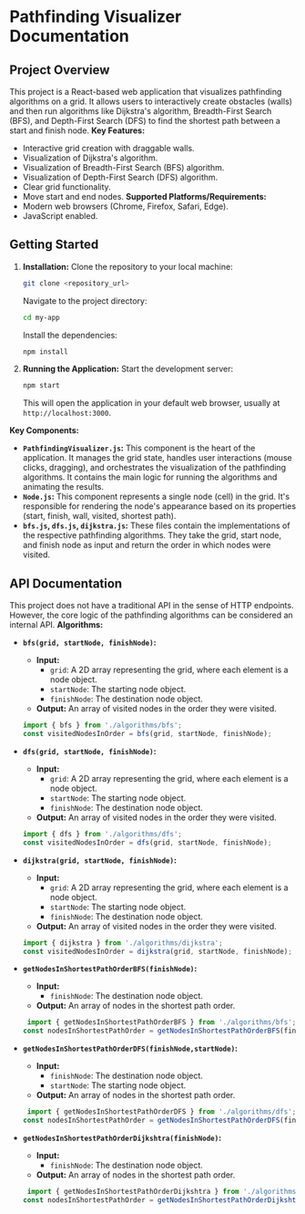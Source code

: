 # Pathfinding Visualizer Documentation
## Project Overview
This project is a React-based web application that visualizes pathfinding algorithms on a grid. It allows users to interactively create obstacles (walls) and then run algorithms like Dijkstra's algorithm, Breadth-First Search (BFS), and Depth-First Search (DFS) to find the shortest path between a start and finish node.
**Key Features:**
*   Interactive grid creation with draggable walls.
*   Visualization of Dijkstra's algorithm.
*   Visualization of Breadth-First Search (BFS) algorithm.
*   Visualization of Depth-First Search (DFS) algorithm.
*   Clear grid functionality.
*   Move start and end nodes.
**Supported Platforms/Requirements:**
*   Modern web browsers (Chrome, Firefox, Safari, Edge).
*   JavaScript enabled.
## Getting Started
1.  **Installation:**
    Clone the repository to your local machine:
    ```bash
    git clone <repository_url>
    ```
    
    Navigate to the project directory:
    ```bash
    cd my-app
    ```
    
    Install the dependencies:
    ```bash
    npm install
    ```
2.  **Running the Application:**
    Start the development server:
    ```bash
    npm start
    ```
    
    This will open the application in your default web browser, usually at `http://localhost:3000`.
    
**Key Components:**
*   **`PathfindingVisualizer.js`:** This component is the heart of the application. It manages the grid state, handles user interactions (mouse clicks, dragging), and orchestrates the visualization of the pathfinding algorithms.  It contains the main logic for running the algorithms and animating the results.
*   **`Node.js`:** This component represents a single node (cell) in the grid. It's responsible for rendering the node's appearance based on its properties (start, finish, wall, visited, shortest path).
*   **`bfs.js`, `dfs.js`, `dijkstra.js`:** These files contain the implementations of the respective pathfinding algorithms. They take the grid, start node, and finish node as input and return the order in which nodes were visited.
## API Documentation
This project does not have a traditional API in the sense of HTTP endpoints. However, the core logic of the pathfinding algorithms can be considered an internal API.
**Algorithms:**
*   **`bfs(grid, startNode, finishNode)`:**
    *   **Input:**
        *   `grid`: A 2D array representing the grid, where each element is a node object.
        *   `startNode`: The starting node object.
        *   `finishNode`: The destination node object.
    *   **Output:** An array of visited nodes in the order they were visited.
    ```javascript
    import { bfs } from './algorithms/bfs';
    const visitedNodesInOrder = bfs(grid, startNode, finishNode);
    ```
    
*   **`dfs(grid, startNode, finishNode)`:**
    *   **Input:**
        *   `grid`: A 2D array representing the grid, where each element is a node object.
        *   `startNode`: The starting node object.
        *   `finishNode`: The destination node object.
    *   **Output:** An array of visited nodes in the order they were visited.
    ```javascript
    import { dfs } from './algorithms/dfs';
    const visitedNodesInOrder = dfs(grid, startNode, finishNode);
    ```
    
*   **`dijkstra(grid, startNode, finishNode)`:**
    *   **Input:**
        *   `grid`: A 2D array representing the grid, where each element is a node object.
        *   `startNode`: The starting node object.
        *   `finishNode`: The destination node object.
    *   **Output:** An array of visited nodes in the order they were visited.
    ```javascript
    import { dijkstra } from './algorithms/dijkstra';
    const visitedNodesInOrder = dijkstra(grid, startNode, finishNode);
    ```
    
*   **`getNodesInShortestPathOrderBFS(finishNode)`:**
    *   **Input:**
        *   `finishNode`: The destination node object.
    *   **Output:** An array of nodes in the shortest path order.
    ```javascript
     import { getNodesInShortestPathOrderBFS } from './algorithms/bfs';
    const nodesInShortestPathOrder = getNodesInShortestPathOrderBFS(finishNode);
    ```
    
*   **`getNodesInShortestPathOrderDFS(finishNode,startNode)`:**
    *   **Input:**
        *   `finishNode`: The destination node object.
        *   `startNode`: The starting node object.
    *   **Output:** An array of nodes in the shortest path order.
    ```javascript
     import { getNodesInShortestPathOrderDFS } from './algorithms/dfs';
    const nodesInShortestPathOrder = getNodesInShortestPathOrderDFS(finishNode,startNode);
    ```
    
*   **`getNodesInShortestPathOrderDijkshtra(finishNode)`:**
    *   **Input:**
        *   `finishNode`: The destination node object.
    *   **Output:** An array of nodes in the shortest path order.
    ```javascript
     import { getNodesInShortestPathOrderDijkshtra } from './algorithms/dijkstra';
    const nodesInShortestPathOrder = getNodesInShortestPathOrderDijkshtra(finishNode);
    ```

